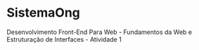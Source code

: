 # SistemaOng
Desenvolvimento Front-End Para Web -  Fundamentos da Web e Estruturação de Interfaces - Atividade 1

